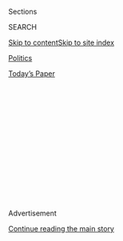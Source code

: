 <div id="app">

<div>

<div>

<div>

<div class="NYTAppHideMasthead css-1q2w90k e1suatyy0">

<div class="section css-ui9rw0 e1suatyy2">

<div class="css-eph4ug er09x8g0">

<div class="css-6n7j50">

</div>

<span class="css-1dv1kvn">Sections</span>

<div class="css-10488qs">

<span class="css-1dv1kvn">SEARCH</span>

</div>

[Skip to content](#site-content)[Skip to site
index](#site-index)

</div>

<div id="masthead-section-label" class="css-1wr3we4 eaxe0e00">

[Politics](https://www.nytimes3xbfgragh.onion/section/politics)

</div>

<div class="css-10698na e1huz5gh0">

</div>

</div>

<div id="masthead-bar-one" class="section hasLinks css-15hmgas e1csuq9d3">

<div class="css-uqyvli e1csuq9d0">

</div>

<div class="css-1uqjmks e1csuq9d1">

</div>

<div class="css-9e9ivx">

[](https://myaccount.nytimes3xbfgragh.onion/auth/login?response_type=cookie&client_id=vi)

</div>

<div class="css-1bvtpon e1csuq9d2">

[Today’s
Paper](https://www.nytimes3xbfgragh.onion/section/todayspaper)

</div>

</div>

</div>

</div>

<div data-aria-hidden="false">

<div id="site-content" data-role="main">

<div>

<div class="css-1aor85t" style="opacity:0.000000001;z-index:-1;visibility:hidden">

<div class="css-1hqnpie">

<div class="css-epjblv">

<span class="css-17xtcya">[Politics](/section/politics)</span><span class="css-x15j1o">|</span><span class="css-fwqvlz">A
Trump Endorsement Can Decide a Race. Here’s How to Get
One.</span>

</div>

<div class="css-k008qs">

<div class="css-1iwv8en">

<span class="css-18z7m18"></span>

<div>

</div>

</div>

<span class="css-1n6z4y">https://nyti.ms/2P8wXbq</span>

<div class="css-1705lsu">

<div class="css-4xjgmj">

<div class="css-4skfbu" data-role="toolbar" data-aria-label="Social Media Share buttons, Save button, and Comments Panel with current comment count" data-testid="share-tools">

  - 
  - 
  - 
  - 
    
    <div class="css-6n7j50">
    
    </div>

  - 
  - 

</div>

</div>

</div>

</div>

</div>

</div>

<div class="css-13pd83m">

</div>

<div id="top-wrapper" class="css-1sy8kpn">

<div id="top-slug" class="css-l9onyx">

Advertisement

</div>

[Continue reading the main
story](#after-top)

<div class="ad top-wrapper" style="text-align:center;height:100%;display:block;min-height:250px">

<div id="top" class="place-ad" data-position="top" data-size-key="top">

</div>

</div>

<div id="after-top">

</div>

</div>

<div id="sponsor-wrapper" class="css-1hyfx7x">

<div id="sponsor-slug" class="css-19vbshk">

Supported by

</div>

[Continue reading the main
story](#after-sponsor)

<div id="sponsor" class="ad sponsor-wrapper" style="text-align:center;height:100%;display:block">

</div>

<div id="after-sponsor">

</div>

</div>

<div class="css-1vkm6nb ehdk2mb0">

# A Trump Endorsement Can Decide a Race. Here’s How to Get One.

</div>

<div class="css-79elbk" data-testid="photoviewer-wrapper">

<div class="css-z3e15g" data-testid="photoviewer-wrapper-hidden">

</div>

<div class="css-1a48zt4 ehw59r15" data-testid="photoviewer-children">

![<span class="css-16f3y1r e13ogyst0" data-aria-hidden="true">People
posed with a cardboard cutout of President Trump at a Republican unity
rally in Georgia last month. Brian Kemp, who received Mr. Trump's
endorsement, won the Republican nomination for governor days
earlier.</span><span class="css-cnj6d5 e1z0qqy90" itemprop="copyrightHolder"><span class="css-1ly73wi e1tej78p0">Credit...</span><span><span>Audra
Melton for The New York
Times</span></span></span>](https://static01.graylady3jvrrxbe.onion/images/2018/08/28/us/politics/28trump-endorsements1-print/28trump-endorsements1-articleLarge.jpg?quality=75&auto=webp&disable=upscale)

</div>

</div>

<div class="css-xt80pu e12qa4dv0">

<div class="css-18e8msd">

<div class="css-vp77d3 epjyd6m0">

<div class="css-1baulvz">

By [<span class="css-1baulvz" itemprop="name">Jonathan
Martin</span>](https://www.nytimes3xbfgragh.onion/by/jonathan-martin)
and [<span class="css-1baulvz last-byline" itemprop="name">Maggie
Haberman</span>](https://www.nytimes3xbfgragh.onion/by/maggie-haberman)

</div>

</div>

  - Aug. 27,
    2018

  - 
    
    <div class="css-4xjgmj">
    
    <div class="css-d8bdto" data-role="toolbar" data-aria-label="Social Media Share buttons, Save button, and Comments Panel with current comment count" data-testid="share-tools">
    
      - 
      - 
      - 
      - 
        
        <div class="css-6n7j50">
        
        </div>
    
      - 
      - 
    
    </div>
    
    </div>

</div>

</div>

<div class="section meteredContent css-1r7ky0e" name="articleBody" itemprop="articleBody">

<div class="css-1fanzo5 StoryBodyCompanionColumn">

<div class="css-53u6y8">

WASHINGTON — Before she agreed to run for the Senate in Arizona this
year, Representative Martha McSally reached an agreement with White
House officials: President Trump would remain on the sidelines and not
endorse one of her more conservative competitors.

But a few weeks ago, Ms. McSally and other establishment Republicans
were worried enough about her prospects that they returned to the White
House with a new appeal, according to multiple party officials familiar
with the conversations: Could Mr. Trump drop his neutrality and endorse
her candidacy after all?

Ms. McSally’s shifting requests illustrate Mr. Trump’s ability to play
kingmaker and effectively decide competitive primaries. But, more
consequentially, they demonstrate the willingness of mainstream
Republicans like Ms. McSally, who will not say whether she even voted
for Mr. Trump in 2016, to link themselves to the president if they want
to win.

The Republican nominating season will largely conclude on Tuesday with
the Arizona Senate race and the Florida governor’s contest, leaving a
paradox looming over Washington: Even as [legal questions swirl around
the
presidency](https://www.nytimes3xbfgragh.onion/2018/08/22/us/politics/mueller-investigation-cohen-manafort.html),
Mr. Trump’s grip on G.O.P. primary voters is as strong as it has been
since he seized the party’s nomination a little over two years ago.

</div>

</div>

<div class="css-1fanzo5 StoryBodyCompanionColumn">

<div class="css-53u6y8">

Mr. Trump’s outsized influence offers him a measure of political
insurance. And some of his leading allies are already warning Republican
officeholders who may be faced with an impeachment vote in a
Democratic-controlled Congress to be fully mindful of the president’s
popularity with their shared base.

“He’ll attack you, your money will dry up and you will lose your
primary,” Corey Lewandowski, Mr. Trump’s former campaign manager, said
about the consequences Republican lawmakers would face if they turned on
the president. “Go ask Mark Sanford what fighting with the president
will get you.”

Mr. Sanford, a South Carolina congressman, [lost a
primary](https://www.nytimes3xbfgragh.onion/2018/06/12/us/politics/mark-sanford-trump.html)
to the Trump-endorsed Katie Arrington in June. Mr. Lewandowski also
invoked Senators Jeff Flake of Arizona and Bob Corker of Tennessee, two
Trump critics who retired rather than seek re-election this year. And he
brought up Senator Ben Sasse of Nebraska, another frequent detractor of
the president, to pointedly note that Mr. Trump’s high command is well
aware Mr. Sasse’s term is up in 2020.

Mr. Trump’s endorsements have included many candidates who did not face
serious primary challenges. But they have also proved decisive in some
races, or at least ensured victory for candidates in tight races, such
as Brian Kemp, the Republican nominee for governor in Georgia.

The endorsements may arrive in the form of a tweet weeks or months
before any votes are cast or the day before or even on Election Day. The
most full-throated endorsements are accompanied by rallies with Mr.
Trump [or the vice
president](https://www.nytimes3xbfgragh.onion/2018/07/24/us/politics/kemp-cagle-georgia.html),
exciting the party faithful and prompting them to turn out for the vote.

</div>

</div>

<div class="css-1fanzo5 StoryBodyCompanionColumn">

<div class="css-53u6y8">

To the [dismay of some party
leaders](https://www.nytimes3xbfgragh.onion/2018/07/20/us/politics/trump-endorsement-kemp.html),
though, a handful of the candidates Mr. Trump has pushed through the
primary may prove weaker general election candidates than their rivals
would have been, forcing the party to spend more money this
fall.

</div>

</div>

<div class="css-79elbk" data-testid="photoviewer-wrapper">

<div class="css-z3e15g" data-testid="photoviewer-wrapper-hidden">

</div>

<div class="css-1a48zt4 ehw59r15" data-testid="photoviewer-children">

![<span class="css-16f3y1r e13ogyst0" data-aria-hidden="true">Representative
Martha McSally agreed to run for Senate after the White House agreed Mr.
Trump would make no endorsement of her hardline
opponents.</span><span class="css-cnj6d5 e1z0qqy90" itemprop="copyrightHolder"><span class="css-1ly73wi e1tej78p0">Credit...</span><span>Matt
York/Associated
Press</span></span>](https://static01.graylady3jvrrxbe.onion/images/2018/08/28/us/politics/28trump-endorsements2-print/merlin_142833030_ce3b795c-36a8-4de8-9c98-7fa3a06d1978-articleLarge.jpg?quality=75&auto=webp&disable=upscale)

</div>

</div>

<div class="css-1fanzo5 StoryBodyCompanionColumn">

<div class="css-53u6y8">

Mr. Trump has relished his role as the decider in chief, growing more
emboldened about intervening in intraparty contests as nearly all of the
candidates he has backed in primaries this year have won. (One recent
misfire: the Wyoming governor’s race last week, [where his preferred
candidate came in
second](https://www.nytimes3xbfgragh.onion/2018/08/21/us/politics/wyoming-alaska-primaries.html).)

But the president has also complained to advisers that leaders like
Mitch McConnell, the Senate majority leader, are laying on the flattery
about how he’s the only figure who can settle races, but not more
aggressively defending his embattled administration in public, according
to a senior White House official.

Mr. Trump has, as with so much else, redefined the political role of the
presidency to fit his own unconventional style rather than bowing to the
customs of the office.

“Traditionally in the two-party system, politicians and their team try
to make their base bigger,” said Haley Barbour, the former Mississippi
governor and Republican National Committee chairman. “Trump keeps trying
to make his base harder.”

Inserting himself in race after race with little warning, Mr. Trump has
demolished the tradition of presidents remaining neutral in primaries,
[upended the well-laid
plans](https://www.nytimes3xbfgragh.onion/2018/07/20/us/politics/trump-endorsement-kemp.html)
of state and national power brokers and rewarded allies, new and old, in
their nomination fights. In doing so, he is creating more loyalists who
owe their success to him.

</div>

</div>

<div class="css-1fanzo5 StoryBodyCompanionColumn">

<div class="css-53u6y8">

The president has found success wading into contested governor’s
primaries in [South
Carolina](https://www.nytimes3xbfgragh.onion/2018/06/26/us/politics/primaries-henry-mcmaster-trump.html),
[Georgia](https://www.nytimes3xbfgragh.onion/2018/07/18/us/politics/trump-brian-kemp-georgia.html)
and
[Kansas](https://www.nytimes3xbfgragh.onion/2018/08/14/us/politics/kansas-kobach-colyer.html),
and he may have had the most impact with his early support for
Representative Ron DeSantis, who is leading in the polls in the Florida
governor’s primary.

“If a president wants to reshape the party in his own image, there’s no
better way to do that than to impact the outcome of primaries,” said
Kris Kobach, the Kansas secretary of state and nominee for governor [who
got a late
endorsement](https://www.nytimes3xbfgragh.onion/2018/08/06/us/politics/kris-kobach-trump-kansas.html)in
his primary from Mr. Trump.

The president’s endorsements have largely been done to repay supporters,
but Mr. Trump has also sought to solidify new alliances by lending a
hand to some former critics. For example, he helped ensure that Senator
Dean Heller of Nevada would not have a primary challenger, propelled
Representative Martha Roby of Alabama in her runoff, and he even got
behind Mitt Romney’s Senate bid in Utah. Each of them, to varying
degrees, had criticized the president in 2016.

The White House political director, Bill Stepien, said that Mr. Trump’s
endorsement is powerful, “but there are many tools in his political tool
kit,” including not engaging openly in a race but working behind the
scenes as “party leader.” He said that Nevada was an important example
of where the president and his team worked behind the scenes to [clear
the Senate primary
field](https://www.nytimes3xbfgragh.onion/2018/03/16/us/politics/bannon-republican-senate-primary-challengers.html)by
nudging a Heller challenger to run for the House instead.

Mr. Lewandowski was even blunter, recalling a Las Vegas dinner he
attended in 2017 with Mr. Heller, in which he bluntly told the senator
that if he did not fall in line with Mr. Trump, the president’s allies
would aggressively target him. “I said, ‘With all due respect, I will
not miss,’” Mr. Lewandowski recalled.

This is not to say that Mr. Trump has totally forgiven and forgotten
those who denounced his campaign — or that the president’s advisers do
not strategically highlight past critiques when they believe it is best
for him to stay out of races.

</div>

</div>

<div class="css-1fanzo5 StoryBodyCompanionColumn">

<div class="css-53u6y8">

This year few Republican candidates, for example, were as aggressive in
lobbying for Mr. Trump’s endorsement as Representative Diane Black of
Tennessee, who came in third in her state’s primary for governor this
month. She approached the president at a White House event, had some of
his most high-profile congressional allies weigh in on her behalf, and
even deployed some West Wing officials who are friendly to
her.

</div>

</div>

<div class="css-79elbk" data-testid="photoviewer-wrapper">

<div class="css-z3e15g" data-testid="photoviewer-wrapper-hidden">

</div>

<div class="css-1a48zt4 ehw59r15" data-testid="photoviewer-children">

<div class="css-1xdhyk6 erfvjey0">

<span class="css-1ly73wi e1tej78p0">Image</span>

<div class="css-zjzyr8">

<div data-testid="lazyimage-container" style="height:275.17777777777775px">

</div>

</div>

</div>

<span class="css-16f3y1r e13ogyst0" data-aria-hidden="true">Mr. Trump
campaigned for Representative Ron DeSantis, whom he endorsed for the
Republican nomination for governor of Florida, last
month.</span><span class="css-cnj6d5 e1z0qqy90" itemprop="copyrightHolder"><span class="css-1ly73wi e1tej78p0">Credit...</span><span>Doug
Mills/The New York Times</span></span>

</div>

</div>

<div class="css-1fanzo5 StoryBodyCompanionColumn">

<div class="css-53u6y8">

But most of Mr. Trump’s aides wanted him to stay out of the race, and
they were able to keep him sidelined in part by reminding him of what
Ms. Black said after the video of Mr. Trump boasting about groping women
was released in 2016 (“I would’ve yanked my son by the ear if he had
talked that way when he was a teenager much less an adult,” she said at
the time).

In the early months of his administration, Mr. Trump’s approach to
politics was, like most everything else, haphazard.

But since then, Mr. Stepien and Johnny DeStefano, the head of
presidential personnel, have imposed a measure of order to the process
(or at least as much as somebody as impulsive as Mr. Trump will
tolerate), with the chief of staff, John F. Kelly, guaranteeing them
face time with the president that they struggled to get in 2017.

Thick binders have been assembled on all high-level Republican
candidates and sitting members of Congress. The binders include their
votes, their behavior on social media and what they said about Mr. Trump
as he sought the presidency.

In the most significant races, a survey has been sent to the candidates
asking where they stand on issues and requesting that they grade the
president. The candidates are judged on several criteria, including how
quickly they respond.

Last Thursday, for example, Mr. Trump offered his support for Senator
Cindy Hyde-Smith of Mississippi, giving her a leg up against former
state Senator Chris McDaniel, a hard-right Republican, in [a November
special election
there](https://www.nytimes3xbfgragh.onion/2018/06/01/us/politics/chris-mcdaniel-mississippi-trump.html).

</div>

</div>

<div class="css-1fanzo5 StoryBodyCompanionColumn">

<div class="css-53u6y8">

But the president blessed Ms. Hyde-Smith only after she met a series of
requests from the White House.

“There were clear expectations and benchmarks and things like that that
the senator was supposed to hit,” said Brad White, Ms. Hyde-Smith’s
chief of staff, explaining: “They looked at things from fund-raising to
the type of senator she was to votes. It was very methodical.”

But even as his staff has introduced some discipline and organization to
the process, Mr. Trump has on occasion still gone his own way, because
of the many outside influences on his thinking.

It was largely overshadowed by the other, more serious blows he absorbed
last week, but the president suffered his first loss in a primary this
year when he endorsed [the Republican donor Foster
Friess](https://www.nytimes3xbfgragh.onion/2018/08/21/us/politics/wyoming-foster-friess.html)in
the Wyoming governor’s race only to see Mr. Friess be handily defeated.

Mr. Trump, who tweeted his support only on the morning of the primary,
was cajoled into the endorsement by his eldest son, Donald Trump Jr.,
who prodded him a few times on it, according to two Republican officials
familiar with the conversations. (The younger Mr. Trump [wrote an op-ed
endorsing Mr.
Friess](https://trib.com/opinion/columns/trump-jr-friess-right-choice-for-wyoming/article_94e2311c-cad9-53d5-b72d-651c95190986.html)
this month.)

As for Ms. McSally’s race in Arizona — where she faces Joe Arpaio, the
former Maricopa County sheriff, and Kelli Ward, a one-time state senator
— Mr. Trump’s advisers determined that she would probably win the
primary even without the president’s support. Her pleas, they decided,
were aimed only at saving a few million dollars she would need to spend
to ensure victory without the president’s blessing.

</div>

</div>

</div>

<div>

</div>

<div>

</div>

<div>

</div>

<div>

<div id="bottom-wrapper" class="css-1ede5it">

<div id="bottom-slug" class="css-l9onyx">

Advertisement

</div>

[Continue reading the main
story](#after-bottom)

<div id="bottom" class="ad bottom-wrapper" style="text-align:center;height:100%;display:block;min-height:90px">

</div>

<div id="after-bottom">

</div>

</div>

</div>

</div>

</div>

## Site Index

<div>

</div>

## Site Information Navigation

  - [© <span>2020</span> <span>The New York Times
    Company</span>](https://help.nytimes3xbfgragh.onion/hc/en-us/articles/115014792127-Copyright-notice)

<!-- end list -->

  - [NYTCo](https://www.nytco.com/)
  - [Contact
    Us](https://help.nytimes3xbfgragh.onion/hc/en-us/articles/115015385887-Contact-Us)
  - [Work with us](https://www.nytco.com/careers/)
  - [Advertise](https://nytmediakit.com/)
  - [T Brand Studio](http://www.tbrandstudio.com/)
  - [Your Ad
    Choices](https://www.nytimes3xbfgragh.onion/privacy/cookie-policy#how-do-i-manage-trackers)
  - [Privacy](https://www.nytimes3xbfgragh.onion/privacy)
  - [Terms of
    Service](https://help.nytimes3xbfgragh.onion/hc/en-us/articles/115014893428-Terms-of-service)
  - [Terms of
    Sale](https://help.nytimes3xbfgragh.onion/hc/en-us/articles/115014893968-Terms-of-sale)
  - [Site
    Map](https://spiderbites.nytimes3xbfgragh.onion)
  - [Help](https://help.nytimes3xbfgragh.onion/hc/en-us)
  - [Subscriptions](https://www.nytimes3xbfgragh.onion/subscription?campaignId=37WXW)

</div>

</div>

</div>

</div>
